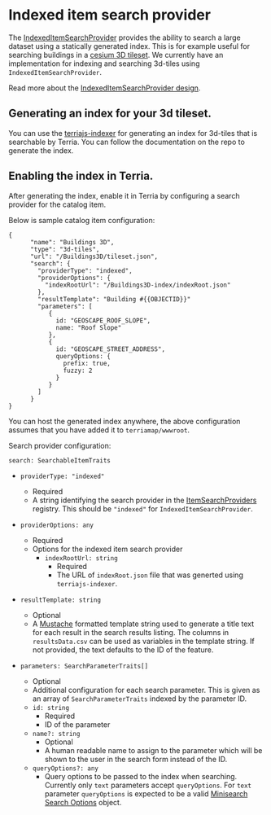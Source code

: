 # Indexed item search provider

The [IndexedItemSearchProvider](../../../lib/Models/ItemSearchProviders/IndexedItemSearchProvider.ts) provides the ability to search a large dataset using a statically generated index. This is for example useful for searching buildings in a [cesium 3D tileset](../catalog-type-details/3d-tiles.md). We currently have an implementation for indexing and searching 3d-tiles using `IndexedItemSearchProvider`.

Read more about the [IndexedItemSearchProvider design](./indexed-item-search-provider-design-notes.md).

## Generating an index for your 3d tileset.

You can use the [terriajs-indexer](https://github.com/terriajs/terriajs-indexer) for generating an index for 3d-tiles that is searchable by Terria. You can follow the documentation on the repo to generate the index.

## Enabling the index in Terria.

After generating the index, enable it in Terria by configuring a search provider for the catalog item.

Below is sample catalog item configuration:

```
{
      "name": "Buildings 3D",
      "type": "3d-tiles",
      "url": "/Buildings3D/tileset.json",
      "search": {
        "providerType": "indexed",
        "providerOptions": {
          "indexRootUrl": "/Buildings3D-index/indexRoot.json"
        },
        "resultTemplate": "Building #{{OBJECTID}}"
        "parameters": [
           {
             id: "GEOSCAPE_ROOF_SLOPE",
             name: "Roof Slope"
           },
           {
             id: "GEOSCAPE_STREET_ADDRESS",
             queryOptions: {
               prefix: true,
               fuzzy: 2
             }
           }
        ]
      }
}
```

You can host the generated index anywhere, the above configuration assumes that you have added it to `terriamap/wwwroot`.

Search provider configuration:

`search: SearchableItemTraits`

-   `providerType: "indexed"`
    -   Required
    -   A string identifying the search provider in the [ItemSearchProviders](../../../lib/Models/ItemSearchProviders/ItemSearchProviders.ts) registry. This should be `"indexed"` for `IndexedItemSearchProvider`.
-   `providerOptions: any`
    -   Required
    -   Options for the indexed item search provider
        -   `indexRootUrl: string`
            -   Required
            -   The URL of `indexRoot.json` file that was generted using `terriajs-indexer`.
-   `resultTemplate: string`

    -   Optional
    -   A [Mustache](https://mustache.github.io/) formatted template string used to generate a title text for each result in the search results listing. The columns in `resultsData.csv` can be used as variables in the template string. If not provided, the text defaults to the ID of the feature.

-   `parameters: SearchParameterTraits[]`
    -   Optional
    -   Additional configuration for each search parameter. This is given as an array of `SearchParameterTraits` indexed by the parameter ID.
    -   `id: string`
        -   Required
        -   ID of the parameter
    -   `name?: string`
        -   Optional
        -   A human readable name to assign to the parameter which will be shown to the user in the search form instead of the ID.
    -   `queryOptions?: any`
        -   Query options to be passed to the index when searching. Currently only `text` parameters accept `queryOptions`. For `text` parameter `queryOptions` is expected to be a valid [Minisearch Search Options](https://lucaong.github.io/minisearch/modules/_minisearch_.html#searchoptions-1) object.
